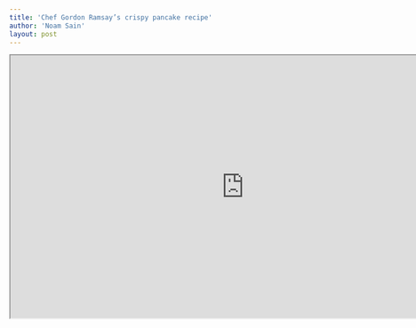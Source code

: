 ```yaml
---
title: 'Chef Gordon Ramsay’s crispy pancake recipe'
author: 'Noam Sain'
layout: post
---
```


<iframe allowfullscreen="" height="473" src="https://www.youtube.com/embed/qyL_cYxV6QA?feature=oembed" title="Gordon Ramsay's Crispy Pancake Recipe" width="840"></iframe>
